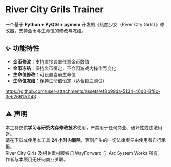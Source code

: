 # River City Grils Trainer

一个基于 **Python + PyQt6 + pymem** 开发的《热血少女（River City Girls）》修改器，支持金币与生命值的修改与冻结。

## ✨ 功能特性
- **金币修改**：支持直接设置任意金币数值
- **金币冻结**：保持金币恒定，不会因游戏内操作而变化
- **生命值修改**：可设置当前生命值
- **生命值冻结**：保持生命值恒定（适合锁血测试）

https://github.com/user-attachments/assets/ef8b99da-5134-46d0-8f8c-3eb26617d143

## ⚠️ 声明
本工具仅供**学习与研究内存修改技术**使用，严禁用于任何商业、破坏性或违法用途。  
请在下载或使用本工具 **24 小时内删除**，否则产生的一切法律责任由使用者自行承担。  
River City Girls 及相关素材版权归 WayForward 与 Arc System Works 所有，作者与本项目无任何商业关联。

